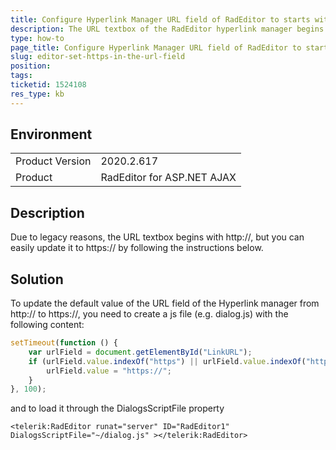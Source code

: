 ```yaml
---
title: Configure Hyperlink Manager URL field of RadEditor to starts with HTTPS
description: The URL textbox of the RadEditor hyperlink manager begins with http due to legacy reasons, but you can easily update it to https. Learn how in this article.
type: how-to
page_title: Configure Hyperlink Manager URL field of RadEditor to starts with HTTPS
slug: editor-set-https-in-the-url-field
position: 
tags: 
ticketid: 1524108
res_type: kb
---
```


## Environment
<table>
	<tbody>
		<tr>
			<td>Product Version</td>
			<td>2020.2.617</td>
		</tr>
		<tr>
			<td>Product</td>
			<td>RadEditor for ASP.NET AJAX</td>
		</tr>
	</tbody>
</table>


## Description
Due to legacy reasons, the URL textbox begins with http://, but you can easily update it to https:// by following the instructions below.

## Solution
To update the default value of the URL field of the Hyperlink manager from http:// to https://, you need to create a js file (e.g. dialog.js) with the following content:

````JavaScript
setTimeout(function () {
    var urlField = document.getElementById("LinkURL");
    if (urlField.value.indexOf("https") || urlField.value.indexOf("http") > 0) {
        urlField.value = "https://";
    }
}, 100);
````

and to load it through the DialogsScriptFile property

````ASP.NET
<telerik:RadEditor runat="server" ID="RadEditor1" DialogsScriptFile="~/dialog.js" ></telerik:RadEditor>
````
 
 

